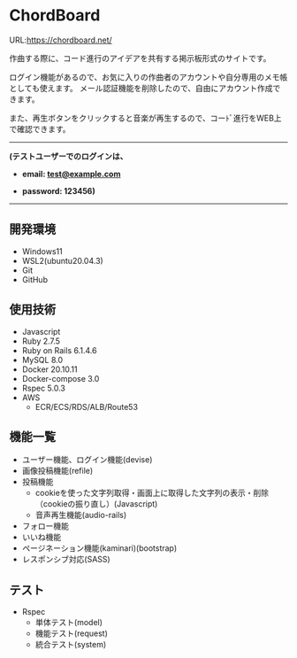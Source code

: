 # ChordBoard
URL:https://chordboard.net/


作曲する際に、コード進行のアイデアを共有する掲示板形式のサイトです。


ログイン機能があるので、お気に入りの作曲者のアカウントや自分専用のメモ帳としても使えます。
メール認証機能を削除したので、自由にアカウント作成できます。


また、再生ボタンをクリックすると音楽が再生するので、コーﾄﾞ進行をWEB上で確認できます。

---
**(テストユーザーでのログインは、**


* **email: test@example.com**


* **password: 123456)**
---


## 開発環境
* Windows11
* WSL2(ubuntu20.04.3)
* Git
* GitHub

## 使用技術
* Javascript
* Ruby 2.7.5
* Ruby on Rails 6.1.4.6
* MySQL 8.0
* Docker 20.10.11
* Docker-compose 3.0
* Rspec 5.0.3
* AWS
  * ECR/ECS/RDS/ALB/Route53


## 機能一覧
* ユーザー機能、ログイン機能(devise)
* 画像投稿機能(refile)
* 投稿機能
  * cookieを使った文字列取得・画面上に取得した文字列の表示・削除（cookieの振り直し）(Javascript)
  * 音声再生機能(audio-rails)
* フォロー機能
* いいね機能
* ページネーション機能(kaminari)(bootstrap)
* レスポンシブ対応(SASS)

## テスト
* Rspec
  * 単体テスト(model)
  * 機能テスト(request)
  * 統合テスト(system)
